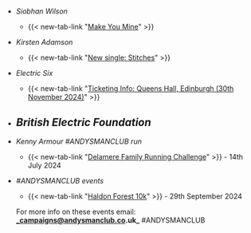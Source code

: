 #
- _Siobhan Wilson_
  - {{< new-tab-link "[Make You Mine](https://www.youtube.com/watch?v=AyC-VbcO0Z0)" >}}
- _Kirsten Adamson_
  - {{< new-tab-link "[New single: Stitches](https://kirstenadamson.ffm.to/stitches)" >}}
- _Electric Six_
  - {{< new-tab-link "[Ticketing Info: Queens Hall, Edinburgh (30th November 2024)](https://www.thequeenshall.net/whats-on/electric-six)" >}}
- _British Electric Foundation_
  - 
- _Kenny Armour #ANDYSMANCLUB run_
    - {{< new-tab-link "[Delamere Family Running Challenge](https://www.atwevents.co.uk/e/andysmanclub-family-running-challenge-delamere-2024-10087)" >}} - 14th July 2024
- _#ANDYSMANCLUB events_
    - {{< new-tab-link "[Haldon Forest 10k](https://www.atwevents.co.uk/e/andysmanclub-10k-run-haldon-forest-10391)" >}} - 29th September 2024

  For more info on these events email: **_campaigns@andysmanclub.co.uk_** #ANDYSMANCLUB
